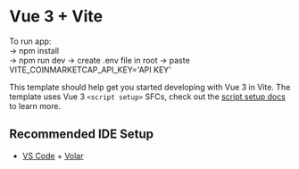 # Vue 3 + Vite

To run app: <br>
-> npm install <br>
-> npm run dev
-> create .env file in root
-> paste VITE_COINMARKETCAP_API_KEY='API KEY'

This template should help get you started developing with Vue 3 in Vite. The template uses Vue 3 `<script setup>` SFCs, check out the [script setup docs](https://v3.vuejs.org/api/sfc-script-setup.html#sfc-script-setup) to learn more.

## Recommended IDE Setup

- [VS Code](https://code.visualstudio.com/) + [Volar](https://marketplace.visualstudio.com/items?itemName=Vue.volar)
